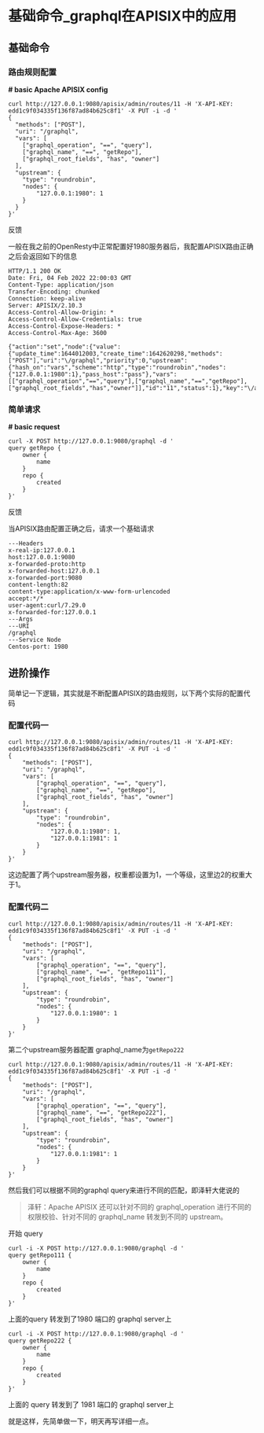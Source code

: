 # 基础命令_graphql在APISIX中的应用

## 基础命令

### 路由规则配置

**# basic Apache APISIX config**

```shell
curl http://127.0.0.1:9080/apisix/admin/routes/11 -H 'X-API-KEY: edd1c9f034335f136f87ad84b625c8f1' -X PUT -i -d '
{
  "methods": ["POST"],
  "uri": "/graphql",
  "vars": [
    ["graphql_operation", "==", "query"],
    ["graphql_name", "==", "getRepo"],
    ["graphql_root_fields", "has", "owner"]
  ],
  "upstream": {
    "type": "roundrobin",
    "nodes": {
      	"127.0.0.1:1980": 1
    }
  }
}'
```

反馈

一般在我之前的OpenResty中正常配置好1980服务器后，我配置APISIX路由正确之后会返回如下的信息

```shell
HTTP/1.1 200 OK
Date: Fri, 04 Feb 2022 22:00:03 GMT
Content-Type: application/json
Transfer-Encoding: chunked
Connection: keep-alive
Server: APISIX/2.10.3
Access-Control-Allow-Origin: *
Access-Control-Allow-Credentials: true
Access-Control-Expose-Headers: *
Access-Control-Max-Age: 3600

{"action":"set","node":{"value":{"update_time":1644012003,"create_time":1642620298,"methods":["POST"],"uri":"\/graphql","priority":0,"upstream":{"hash_on":"vars","scheme":"http","type":"roundrobin","nodes":{"127.0.0.1:1980":1},"pass_host":"pass"},"vars":[["graphql_operation","==","query"],["graphql_name","==","getRepo"],["graphql_root_fields","has","owner"]],"id":"11","status":1},"key":"\/apisix\/routes\/11"}}
```

### 简单请求

**# basic request**

```shell
curl -X POST http://127.0.0.1:9080/graphql -d '
query getRepo {
    owner {
        name
    }
    repo {
        created
    }
}'
```

反馈

当APISIX路由配置正确之后，请求一个基础请求

```shell
---Headers
x-real-ip:127.0.0.1
host:127.0.0.1:9080
x-forwarded-proto:http
x-forwarded-host:127.0.0.1
x-forwarded-port:9080
content-length:82
content-type:application/x-www-form-urlencoded
accept:*/*
user-agent:curl/7.29.0
x-forwarded-for:127.0.0.1
---Args
---URI
/graphql
---Service Node
Centos-port: 1980
```

## 进阶操作

简单记一下逻辑，其实就是不断配置APISIX的路由规则，以下两个实际的配置代码

### 配置代码一

```shell
curl http://127.0.0.1:9080/apisix/admin/routes/11 -H 'X-API-KEY: edd1c9f034335f136f87ad84b625c8f1' -X PUT -i -d '
{
    "methods": ["POST"],
    "uri": "/graphql",
    "vars": [
        ["graphql_operation", "==", "query"],
        ["graphql_name", "==", "getRepo"],
        ["graphql_root_fields", "has", "owner"]
    ],
    "upstream": {
        "type": "roundrobin",
        "nodes": {
            "127.0.0.1:1980": 1,
	    	"127.0.0.1:1981": 1
        }
    }
}'
```

这边配置了两个upstream服务器，权重都设置为1，一个等级，这里边2的权重大于1。

### 配置代码二

```shell
curl http://127.0.0.1:9080/apisix/admin/routes/11 -H 'X-API-KEY: edd1c9f034335f136f87ad84b625c8f1' -X PUT -i -d '
{
    "methods": ["POST"],
    "uri": "/graphql",
    "vars": [
        ["graphql_operation", "==", "query"],
        ["graphql_name", "==", "getRepo111"],
        ["graphql_root_fields", "has", "owner"]
    ],
    "upstream": {
        "type": "roundrobin",
        "nodes": {
            "127.0.0.1:1980": 1
        }
    }
}'
```

第二个upstream服务器配置 graphql_name为`getRepo222`

```shell
curl http://127.0.0.1:9080/apisix/admin/routes/11 -H 'X-API-KEY: edd1c9f034335f136f87ad84b625c8f1' -X PUT -i -d '
{
    "methods": ["POST"],
    "uri": "/graphql",
    "vars": [
        ["graphql_operation", "==", "query"],
        ["graphql_name", "==", "getRepo222"],
        ["graphql_root_fields", "has", "owner"]
    ],
    "upstream": {
        "type": "roundrobin",
        "nodes": {
	    	"127.0.0.1:1981": 1
        }
    }
}'
```

然后我们可以根据不同的graphql query来进行不同的匹配，即泽轩大佬说的

> 泽轩：Apache APISIX 还可以针对不同的 graphql_operation 进行不同的权限校验、针对不同的 graphql_name 转发到不同的 upstream。

开始 query

```shell
curl -i -X POST http://127.0.0.1:9080/graphql -d '
query getRepo111 {
    owner {
        name
    }
    repo {
        created
    }
}'
```

上面的query 转发到了1980 端口的 graphql server上

```shell
curl -i -X POST http://127.0.0.1:9080/graphql -d '
query getRepo222 {
    owner {
        name
    }
    repo {
        created
    }
}'
```

上面的 query 转发到了 1981 端口的 graphql server上

就是这样，先简单做一下，明天再写详细一点。



